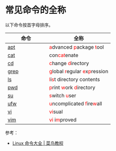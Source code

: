 # 常见命令的全称

以下命令按首字母排序。

<table><thead><tr><th width="118">命令</th><th>全称</th></tr></thead><tbody><tr><td><a href="https://www.runoob.com/linux/linux-comm-apt.html">apt</a></td><td><span style="color:red;">a</span>dvanced <span style="color:red;">p</span>ackage <span style="color:red;">t</span>ool</td></tr><tr><td><a href="https://www.runoob.com/linux/linux-comm-cat.html">cat</a></td><td>con<span style="color:red;">cat</span>enate</td></tr><tr><td><a href="https://www.runoob.com/linux/linux-comm-cd.html">cd</a></td><td><span style="color:red;">c</span>hange <span style="color:red;">d</span>irectory</td></tr><tr><td><a href="https://www.runoob.com/linux/linux-comm-grep.html">grep</a></td><td><span style="color:red;">g</span>lobal <span style="color:red;">r</span>egular <span style="color:red;">e</span>x<span style="color:red;">p</span>ression</td></tr><tr><td><a href="https://www.runoob.com/linux/linux-comm-ls.html">ls</a></td><td><span style="color:red;">l</span>i<span style="color:red;">s</span>t directory contents</td></tr><tr><td><a href="https://www.runoob.com/linux/linux-comm-pwd.html">pwd</a></td><td><span style="color:red;">p</span>rint <span style="color:red;">w</span>ork <span style="color:red;">d</span>irectory</td></tr><tr><td><a href="https://www.runoob.com/linux/linux-comm-su.html">su</a></td><td><span style="color:red;">s</span>witch <span style="color:red;">u</span>ser</td></tr><tr><td><a href="https://help.ubuntu.com/community/UFW">ufw</a></td><td><span style="color:red;">u</span>ncomplicated <span style="color:red;">f</span>ire<span style="color:red;">w</span>all</td></tr><tr><td><a href="https://www.runoob.com/linux/linux-vim.html">vi</a></td><td><span style="color:red;">vi</span>sual</td></tr><tr><td><a href="https://www.runoob.com/linux/linux-vim.html">vim</a></td><td><span style="color:red;">vi</span> i<span style="color:red;">m</span>proved</td></tr></tbody></table>

参考：

* [Linux 命令大全 | 菜鸟教程](https://www.runoob.com/linux/linux-command-manual.html)

